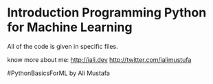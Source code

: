Introduction Programming Python for Machine Learning
=====================================================

All of the code is  given in specific files.

know more about me:
http://iali.dev
http://twitter.com/ialimustufa

#PythonBasicsForML by Ali Mustafa 
